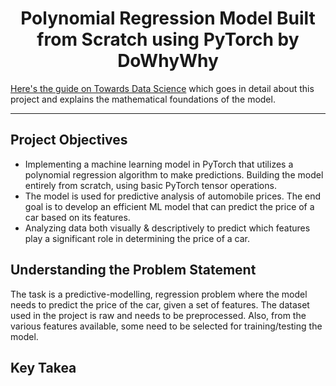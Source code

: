 <h1 align = 'center'>Polynomial Regression Model Built from Scratch using PyTorch by DoWhyWhy</h1>

[Here's the guide on Towards Data Science](https://towardsdatascience.com/polynomial-regression-using-pytorch-from-scratch-500b7887b0ed) which goes in detail about this project and explains the mathematical foundations of the model.

---
<h2>Project Objectives</h2>

* Implementing a machine learning model in PyTorch that utilizes a polynomial regression algorithm to make predictions. Building the model entirely from scratch, using basic PyTorch tensor operations.
* The model is used for predictive analysis of automobile prices. The end goal is to develop an efficient ML model that can predict the price of a car based on its features.
* Analyzing data both visually & descriptively to predict which features play a significant role in determining the price of a car.

<h2>Understanding the Problem Statement</h2>

The task is a predictive-modelling, regression problem where the model needs to predict the price of the car, given a set of features. The dataset used in the project is raw and needs to be preprocessed. Also, from the various features available, some need to be selected for training/testing the model.

<h2>Key Takea